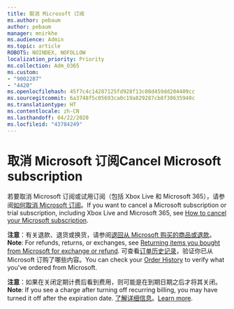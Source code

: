 ```yaml
---
title: 取消 Microsoft 订阅
ms.author: pebaum
author: pebaum
manager: mnirkhe
ms.audience: Admin
ms.topic: article
ROBOTS: NOINDEX, NOFOLLOW
localization_priority: Priority
ms.collection: Adm_O365
ms.custom:
- "9002287"
- "4420"
ms.openlocfilehash: 45f7c4c14287125fd928f13c08d459dd204409cc
ms.sourcegitcommit: 6a3748f5c05693ca0c19a829287cb8f30635940c
ms.translationtype: HT
ms.contentlocale: zh-CN
ms.lasthandoff: 04/22/2020
ms.locfileid: "43784249"
---
```

# <a name="cancel-microsoft-subscription"></a><span data-ttu-id="2afb5-102">取消 Microsoft 订阅</span><span class="sxs-lookup"><span data-stu-id="2afb5-102">Cancel Microsoft subscription</span></span>

<span data-ttu-id="2afb5-103">若要取消 Microsoft 订阅或试用订阅（包括 Xbox Live 和 Microsoft 365），请参阅[如何取消 Microsoft 订阅](https://support.microsoft.com/help/4027815)。</span><span class="sxs-lookup"><span data-stu-id="2afb5-103">If you want to cancel a Microsoft subscription or trial subscription, including Xbox Live and Microsoft 365, see [How to cancel your Microsoft subscription](https://support.microsoft.com/help/4027815).</span></span>

<span data-ttu-id="2afb5-104">**注意**：有关退款、退货或换货，请参阅[退回从 Microsoft 购买的商品或退款](https://support.microsoft.com/help/10558)。</span><span class="sxs-lookup"><span data-stu-id="2afb5-104">**Note**: For refunds, returns, or exchanges, see [Returning items you bought from Microsoft for exchange or refund](https://support.microsoft.com/help/10558).</span></span> <span data-ttu-id="2afb5-105">可查看[订单历史记录](https://account.microsoft.com/billing/orders/)，验证你已从 Microsoft 订购了哪些内容。</span><span class="sxs-lookup"><span data-stu-id="2afb5-105">You can check your [Order History](https://account.microsoft.com/billing/orders/) to verify what you've ordered from Microsoft.</span></span> 

<span data-ttu-id="2afb5-106">**注意**：如果在关闭定期计费后看到费用，则可能是在到期日期之后才将其关闭。</span><span class="sxs-lookup"><span data-stu-id="2afb5-106">**Note**: If you see a charge after turning off recurring billing, you may have turned it off after the expiration date.</span></span> <span data-ttu-id="2afb5-107">[了解详细信息](https://support.microsoft.com/help/10640)。</span><span class="sxs-lookup"><span data-stu-id="2afb5-107">[Learn more](https://support.microsoft.com/help/10640).</span></span> 
